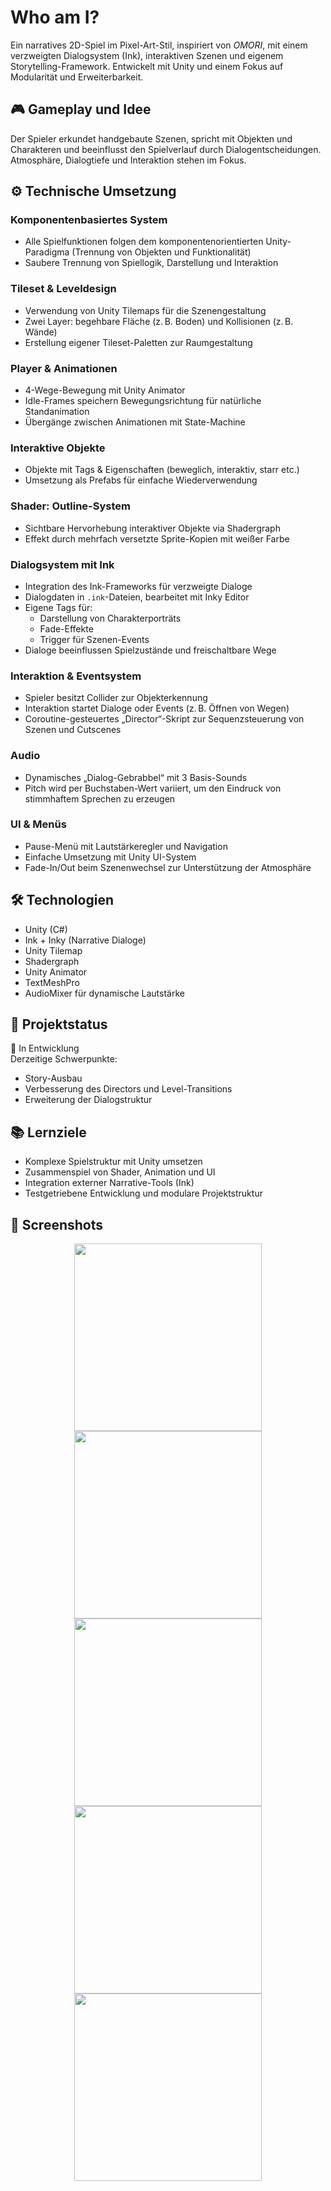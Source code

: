 # Who am I?

Ein narratives 2D-Spiel im Pixel-Art-Stil, inspiriert von *OMORI*, mit einem verzweigten Dialogsystem (Ink), interaktiven Szenen und eigenem Storytelling-Framework. Entwickelt mit Unity und einem Fokus auf Modularität und Erweiterbarkeit.

## 🎮 Gameplay und Idee

Der Spieler erkundet handgebaute Szenen, spricht mit Objekten und Charakteren und beeinflusst den Spielverlauf durch Dialogentscheidungen. Atmosphäre, Dialogtiefe und Interaktion stehen im Fokus.

## ⚙️ Technische Umsetzung

### Komponentenbasiertes System

- Alle Spielfunktionen folgen dem komponentenorientierten Unity-Paradigma (Trennung von Objekten und Funktionalität)
- Saubere Trennung von Spiellogik, Darstellung und Interaktion

### Tileset & Leveldesign

- Verwendung von Unity Tilemaps für die Szenengestaltung
- Zwei Layer: begehbare Fläche (z. B. Boden) und Kollisionen (z. B. Wände)
- Erstellung eigener Tileset-Paletten zur Raumgestaltung

### Player & Animationen

- 4-Wege-Bewegung mit Unity Animator
- Idle-Frames speichern Bewegungsrichtung für natürliche Standanimation
- Übergänge zwischen Animationen mit State-Machine

### Interaktive Objekte

- Objekte mit Tags & Eigenschaften (beweglich, interaktiv, starr etc.)
- Umsetzung als Prefabs für einfache Wiederverwendung

### Shader: Outline-System

- Sichtbare Hervorhebung interaktiver Objekte via Shadergraph
- Effekt durch mehrfach versetzte Sprite-Kopien mit weißer Farbe

### Dialogsystem mit Ink

- Integration des Ink-Frameworks für verzweigte Dialoge
- Dialogdaten in `.ink`-Dateien, bearbeitet mit Inky Editor
- Eigene Tags für:
  - Darstellung von Charakterporträts
  - Fade-Effekte
  - Trigger für Szenen-Events
- Dialoge beeinflussen Spielzustände und freischaltbare Wege

### Interaktion & Eventsystem

- Spieler besitzt Collider zur Objekterkennung
- Interaktion startet Dialoge oder Events (z. B. Öffnen von Wegen)
- Coroutine-gesteuertes „Director“-Skript zur Sequenzsteuerung von Szenen und Cutscenes

### Audio

- Dynamisches „Dialog-Gebrabbel“ mit 3 Basis-Sounds
- Pitch wird per Buchstaben-Wert variiert, um den Eindruck von stimmhaftem Sprechen zu erzeugen

### UI & Menüs

- Pause-Menü mit Lautstärkeregler und Navigation
- Einfache Umsetzung mit Unity UI-System
- Fade-In/Out beim Szenenwechsel zur Unterstützung der Atmosphäre

## 🛠 Technologien

- Unity (C#)
- Ink + Inky (Narrative Dialoge)
- Unity Tilemap
- Shadergraph
- Unity Animator
- TextMeshPro
- AudioMixer für dynamische Lautstärke

## 🔧 Projektstatus

🧪 In Entwicklung  
Derzeitige Schwerpunkte:
- Story-Ausbau
- Verbesserung des Directors und Level-Transitions
- Erweiterung der Dialogstruktur

## 📚 Lernziele

- Komplexe Spielstruktur mit Unity umsetzen
- Zusammenspiel von Shader, Animation und UI
- Integration externer Narrative-Tools (Ink)
- Testgetriebene Entwicklung und modulare Projektstruktur

## 📸 Screenshots

<p align="center">
  <img src="pics/scene1.png" width="300"/> <img src="pics/scene2.png" width="300"/>
  <img src="pics/scene3.png" width="300"/> <img src="pics/chooseOptions.png" width="300"/>
  <img src="pics/outline.png" width="300"/>
</p>

